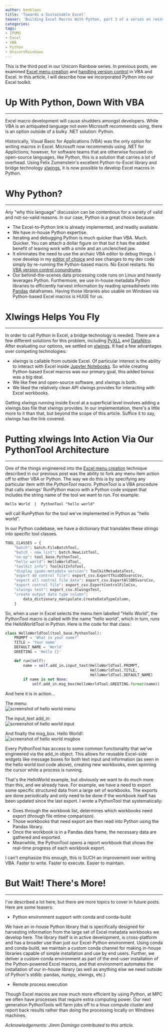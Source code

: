 ```yaml
---
author: benklaas
title: 'Towards a Sustainable Excel'
teaser: 'Building Excel Macros With Python, part 3 of a series on reinventing our metadata management environment.'
categories:
tags:
- IPUMS
- Excel
- VBA
- Python
- UnicornRainbows
---
```


This is the third post in our Unicorn Rainbow series. In previous posts, we examined [Excel menu creation][] and [handling version control][] in VBA and Excel. In this article, I will describe how we incorporated Python into our Excel toolkit.

[Excel menu creation]: {{site.url}}/unicorn-1-menu/
[handling version control]: {{site.url}}/unicorn-2-version-control/

# Up With Python, Down With VBA
------------------------------
Excel macro development will cause shudders amongst developers. While VBA is an antiquated language not even Microsoft recommends using, there is an option outside of a bulky .NET solution: Python.

Historically, Visual Basic for Applications (VBA) was the only option for writing macros in Excel. Microsoft now recommends using .NET for Applictions; however, for software teams that are otherwise focused on open-source languages, like Python, this is a solution that carries a lot of overhead. Using Felix Zumenstein's excellent Python-to-Excel library and bridge technology [xlwings][], it is now possible to develop Excel macros in Python.

[xlwings]: https://xlwings.org

# Why Python?
------------------------------

Any "why this language" discussion can be contentious for a variety of valid and not-so-valid reasons. In our case, Python is a great choice because:

* The Excel-to-Python link is already implemented, and readily available.
* We have in-house Python expertise.
* Iterating and debugging Python is much quicker than VBA. Much. Quicker. You can attach a dollar figure on that but it has the added benefit of leaving work with a smile and an unclenched jaw.
* It eliminates the need to use the archaic VBA editor to debug things. I now develop in my [editor of choice][] and see changes to my dev code simply by re-running the Python-based macro. No Excel restarts. No [VBA version control conundrums].
* Our behind-the-scenes data processing code runs on Linux and heavily leverages Python. Furthermore, we use in-house metadata Python libraries to efficiently harvest information by reading spreadsheets into [Pandas][] dataframes. Having those libraries also usable on Windows via Python-based Excel macros is HUGE for us.

[Pandas]: https://pandas.pydata.org
[editor of choice]: https://atom.io
[VBA version control conundrums]: {{site-url}}/unicorn-2-version-control/

# Xlwings Helps You Fly
------------------------------
In order to call Python in Excel, a bridge technology is needed. There are a few different solutions for this problem, including [PyXLL][] and [DataNitro][]. After evaluating our options, we settled on [xlwings][]. It had a few advantages over competing technologies:

* xlwings is callable from outside Excel. Of particular interest is the ability to interact with Excel inside [Jupyter Notebooks][]. So while creating Python-based Excel macros was our primary goal, this added bonus was a big deal.
* We like free and open-source software, and xlwings is both.
* We liked the relatively clean API xlwings provides for interacting with Excel workbooks.

[PyXLL]: https://www.pyxll.com
[DataNitro]: https://datanitro.com
[Jupyter Notebooks]: https://jupyter.org/

Getting xlwings running inside Excel at a superficial level involves adding a xlwings.bas file that xlwings provides. In our implementation, there's a little more to it than that, but beyond the scope of this article. Suffice it to say, xlwings has the link covered.

# Putting xlwings Into Action Via Our PythonTool Architecture
--------------------------------------
One of the things engineered into the [Excel menu creation][] technique described in our previous post was the ability to fork any menu item action off to either VBA or Python. The way we do this is by specifying any particular item with the *PythonTool* macro. PythonTool is a VBA procedure that calls xlwings' RunPython macro with a Python code snippet that includes the string name of the tool we want to run. For example:

    Hello World  |  PythonTool "hello world"

will call RunPython for the tool we've implemented in Python as "hello world".

In our Python codebase, we have a dictionary that translates these strings into specific tool classes.

``` python
TOOL_CLASSES = {
    "batch": batch.FileBatchTool,
    "batch - new list": batch.NewListTool,
    "no-op": tool_base.PythonTool,
    "hello world": HelloWorldTool,
    "toolkit info": ToolkitInfoTool,
    "display ipums-metadata version": ToolkitMetadataTest,
    "export dd control file": export_csv.ExportThisDDSvarsCsv,
    "export all control file data": export_csv.ExportAllDDSvarsCsv,
    "export control file": export_csv.ExportControlFileCsv,
    "xlwings test": export_csv.XlwingsTest,
    "create output data type column":
        data_dictionary_manipulate.CreateDataTypeColumn,
    }
```

So, when a user in Excel selects the menu item labelled "Hello World", the PythonTool macro is called with the name "hello world", which in turn, runs the HelloWorldTool in Python. Here is the code for that class:

``` python
class HelloWorldTool(tool_base.PythonTool):
    PROMPT = 'What is your name?'
    TITLE = 'Your name'
    DEFAULT_NAME = 'World'
    GREETING = 'Hello {}'

    def run(self):
        name = self.add_in.input_text(HelloWorldTool.PROMPT,
                                      HelloWorldTool.TITLE,
                                      HelloWorldTool.DEFAULT_NAME)
        if name is not None:
            self.add_in.msg_box(HelloWorldTool.GREETING.format(name))
```

And here it is in action...

The menu:<br />
![screenshot of hello world menu]({{site.urlimg}}/hello-world-menu.png)

The input_text add_in:<br />
![screenshot of hello world input]({{site.urlimg}}/hello-world-input.png)

And finally the msg_box. Hello World!:<br />
![screenshot of hello world msgbox]({{site.urlimg}}/hello-world-msgbox.png)

Every PythonTool has access to some common functionality that we've engineered via the add_in object. This allows for reusable Excel-side widgets like message boxes for both text input and information (as seen in the hello world tool code above), creating new workbooks, even spinning the cursor while a process is running.

[Excel menu creation]: {{site.url}}/unicorn-1-menu/

That's the HelloWorld example, but obviously we want to do much more than this, and we already have. For example, we have a need to export some specific structured data from a large set of workbooks. The exports are done periodically and only need to be done if the workbook itself has been updated since the last export. I wrote a PythonTool that systematically:

* Goes through the workbook list, determines which workbooks need export (through file mtime comparison).
* Those workbooks that need export are then read into Python using the Pandas library.
* Once the workbook is in a Pandas data frame, the necessary data are gathered and exported.
* Meanwhile, the PythonTool opens a report workbook that shows the real-time progress of each workbook export.

I can't emphasize this enough, this is SUCH an improvement over writing VBA. Faster to write. Faster to execute. Easier to maintain.

# But Wait! There's More!
-------------------

I've described a lot here, but there are more topics to cover in future posts. Here are some teasers:

* Python environment support with conda and conda-build

We have an in-house Python library that is specifically designed for harvesting information from the large set of Excel metadata workbooks we develop here. The library itself is in active development, is cross-platform and has a broader use than just our Excel-Python environment. Using conda and conda-build, we maintain a custom conda channel for making in-house libraries capable of simple installation and use by end users. Further, we deliver a custom conda environment as part of the end-user installation of the Python-powered Excel macros, and that environment automates the installation of our in-house library (as well as anything else we need outside of Python's stdlib: pandas, numpy, xlwings, etc.)

* Remote process execution

Though Excel macros are now much more efficient by using Python, at MPC we often have processes that require extra computing power. Our next generation PythonTools will farm jobs off to a linux compute cluster and report back results rather than doing the processing locally on Windows machines.

_Acknowledgements: Jimm Domingo contributed to this article._ 
